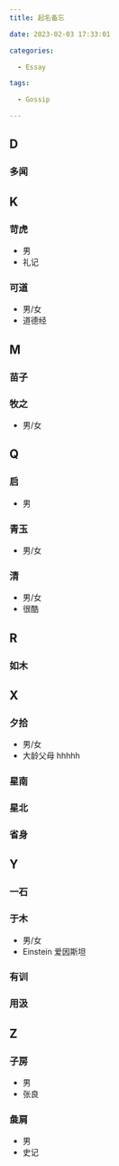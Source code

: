 ```yaml
---
title: 起名备忘

date: 2023-02-03 17:33:01

categories:

  - Essay

tags:

  - Gossip

---
```


## D

### 多闻

## K

### 苛虎

- 男
- 礼记

### 可道

- 男/女
- 道德经

## M

### 苗子

### 牧之

- 男/女

## Q

### 启

- 男

### 青玉

- 男/女

### 清

- 男/女
- 很酷

## R

### 如木

## X

### 夕拾

- 男/女
- 大龄父母 hhhhh

### 星南

### 星北

### 省身

## Y

### 一石

### 于木

- 男/女
- Einstein 爱因斯坦

### 有训

### 用汲

## Z

### 子房

- 男
- 张良

### 彘肩

- 男
- 史记

